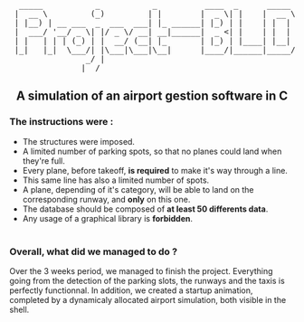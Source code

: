 <pre>                                                                __  _
  _____           _           _          ____  _      _____     \ `/ |
 |  __ \         (_)         | |        |  _ \| |    |  __ \     \__`!
 | |__) | __ ___  _  ___  ___| |_ ______| |_) | |    | |  | |    / ,' `-.__________________
 |  ___/ '__/ _ \| |/ _ \/ __| __|______|  _ <| |    | |  | |   '-'\_____                LI`-.
 | |   | | | (_) | |  __/ (__| |_       | |_) | |____| |__| |      <____()-=O=O=O=O=O=[]====--)
 |_|   |_|  \___/| |\___|\___|\__|      |____/|______|_____/         `.___ ,-----,_______...-'
                _/ |                                                      /    .'
               |__/                                                      /   .'
</pre>
<h2 style="text-align: center">A simulation of an airport gestion software in C</h2>
<h3>The instructions were :</h3>

- The structures were imposed.
- A limited number of parking spots, so that no planes could land when they're full.
- Every plane, before takeoff, **is required** to make it's way through a line.
- This same line has also a limited number of spots.
- A plane, depending of it's category, will be able to land on the corresponding runway, and **only** on this one.
- The database should be composed of **at least 50 differents data**.
- Any usage of a graphical library is **forbidden**.<br><br>

<h3>Overall, what did we managed to do ?</h3>

<p> Over the 3 weeks period, we managed to finish the project. Everything going from the detection of the parking slots, the runways and the taxis is perfectly functionnal. In addition, we created a startup animation, completed by a dynamicaly allocated airport simulation, both visible in the shell.</p>
